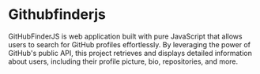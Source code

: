 # Githubfinderjs
GitHubFinderJS is  web application built with pure JavaScript that allows users to search for GitHub profiles effortlessly. By leveraging the power of GitHub's public API, this project retrieves and displays detailed information about users, including their profile picture, bio, repositories, and more.

